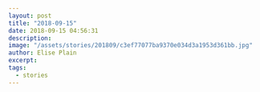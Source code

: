 ```yaml
---
layout: post
title: "2018-09-15"
date: 2018-09-15 04:56:31
description: 
image: "/assets/stories/201809/c3ef77077ba9370e034d3a1953d361bb.jpg"
author: Elise Plain
excerpt: 
tags: 
  - stories
---
```



<p></p>
